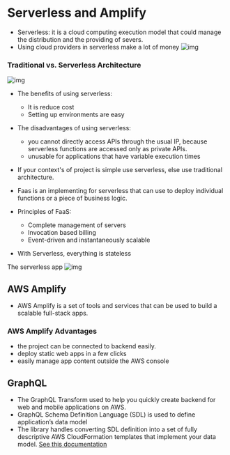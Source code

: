 # Serverless and Amplify

* Serverless: it is a cloud computing execution model that could manage the distribution and the providing of severs.
* Using cloud providers in serverless make a lot of money
![img](https://hackernoon.com/hn-images/1*t4O4UXpdG68MQboNKC6bBw.jpeg)

### Traditional vs. Serverless Architecture
![img](https://hackernoon.com/hn-images/1*x_v5NRC3TTMt1MaYl1gMUg.jpeg)

* The benefits of using serverless:
  * It is reduce cost
  * Setting up environments are easy

* The disadvantages of using serverless:
  * you cannot directly access APIs through the usual IP, because serverless functions are accessed only as private APIs. 
  * unusable for applications that have variable execution times
  

* If your context's of project is simple use serverless, else use traditional architecture.
* Faas is an implementing for serverless that can use to deploy individual functions or a piece of business logic.

* Principles of FaaS:
  * Complete management of servers
  * Invocation based billing
  * Event-driven and instantaneously scalable

* With Serverless, everything is stateless

The serverless app
![img](https://hackernoon.com/hn-images/1*TIrjN7EjLUVJmJ6YvHR7Dg.png)


## AWS Amplify
* AWS Amplify is a set of tools and services that can be used to build a scalable full-stack apps.
### AWS Amplify Advantages
  * the project can be connected to backend easily.
  * deploy static web apps in a few clicks
  * easily manage app content outside the AWS console

## GraphQL
* The GraphQL Transform used to help you quickly create backend for web and mobile applications on AWS.
* GraphQL Schema Definition Language (SDL) is used to define application’s data model 
* The library handles converting SDL definition into a set of fully descriptive AWS CloudFormation templates that implement your data model.
[See this documentation](https://docs.amplify.aws/cli/graphql-transformer/overview#create-a-graphql-api)
